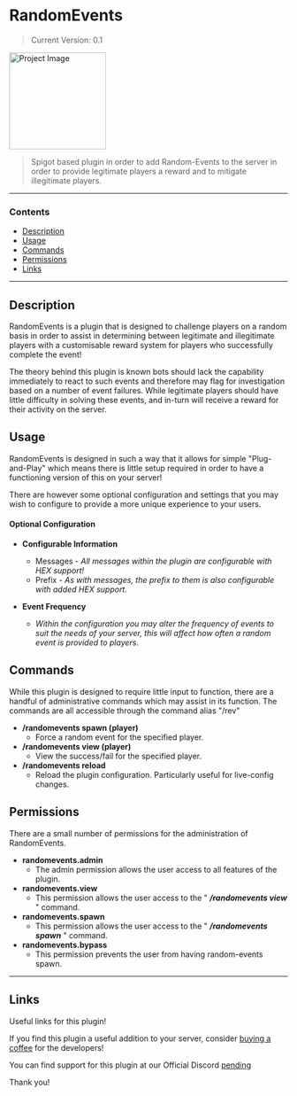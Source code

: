 # RandomEvents
>Current Version: 0.1

<img align="centre" alt="Project Image" width="175px" src="https://i.imgur.com/wJSWuuN.png" />

<br />

> Spigot based plugin in order to add Random-Events to the server in order to provide legitimate players a reward and to mitigate illegitimate players.

---

### Contents
- [Description](#description)
- [Usage](#usage)
- [Commands](#commands)
- [Permissions](#permissions)
- [Links](#links)

---

## Description

RandomEvents is a plugin that is designed to challenge players on a random basis in order to assist in determining between legitimate and illegitimate players with a customisable reward system for players who successfully complete the event!

The theory behind this plugin is known bots should lack the capability immediately to react to such events and therefore may flag for investigation based on a number of event failures. While legitimate players should have little difficulty in solving these events, and in-turn will receive a reward for their activity on the server.

## Usage

RandomEvents is designed in such a way that it allows for simple "Plug-and-Play" which means there is little setup required in order to have a functioning version of this on your server!

There are however some optional configuration and settings that you may wish to configure to provide a more unique experience to your users.

#### Optional Configuration

- **Configurable Information**
  - Messages - *All messages within the plugin are configurable with HEX support!*
  - Prefix - *As with messages, the prefix to them is also configurable with added HEX support.*

- **Event Frequency**
  - *Within the configuration you may alter the frequency of events to suit the needs of your server, this will affect how often a random event is provided to players.*

## Commands

While this plugin is designed to require little input to function, there are a handful of administrative commands which may assist in its function.
The commands are all accessible through the command alias "/rev"

- **/randomevents spawn (player)**
  - Force a random event for the specified player.
- **/randomevents view (player)**
  - View the success/fail for the specified player.
- **/randomevents reload**
  - Reload the plugin configuration. Particularly useful for live-config changes.

## Permissions

There are a small number of permissions for the administration of RandomEvents.

- **randomevents.admin**
  - The admin permission allows the user access to all features of the plugin.
- **randomevents.view**
  - This permission allows the user access to the " ***/randomevents view*** " command.
- **randomevents.spawn**
  - This permission allows the user access to the " ***/randomevents spawn*** " command.
- **randomevents.bypass**
  - This permission prevents the user from having random-events spawn.

---

## Links

Useful links for this plugin!

If you find this plugin a useful addition to your server, consider [buying a coffee](buymeacoffee.com/retrixa) for the developers!

You can find support for this plugin at our Official Discord [pending]()

Thank you!